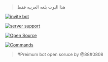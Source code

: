 

>هذا البوت بلغه العربيه فقط

[![invite bot](https://cdn.discordapp.com/attachments/462283949087916033/521407515741650954/1.jpg)](https://premiumbot.netlify.com)

[![server support](https://cdn.discordapp.com/attachments/462283949087916033/521407531390730240/2.jpg)](https://discord.gg/mkseyYy)

[![Open Source](https://cdn.discordapp.com/attachments/462283949087916033/521407545944965124/3.jpg)](https://github.com/n3k4a2018/Premiumbot)

[![Commands](https://cdn.discordapp.com/attachments/462283949087916033/521407565305872409/4.jpg)](https://hastebin.com/tisinaqubo.coffeescript)

>#Preimum bot open soruce by @88#0808  
